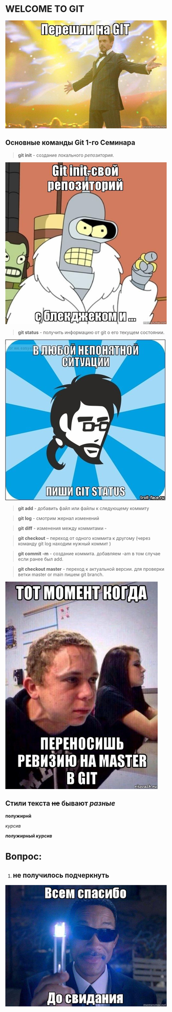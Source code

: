# WELCOME TO GIT
![](welcome.jpg)




## Основные команды Git 1-го Семинара

> **git init** - создание локального *репозитория*.

![](init.jpg)

> **git status** - получить информацию от git о его текущем состоянии.

![](status.jpg)

> **git add** - добавить файл или файлы к следующему коммиту

> **git log** - смотрим жернал изменений

> **git diff** - изменения между коммитами - 

> **git checkout** – переход от одного коммита к другому (через команду git log находим нужный коммит )

> **git commit -m** - создание коммита. добавляем -am в том случае если ранее был add.

> **git checkout master** - переход к актуальной версии. для проверки ветки master or main пишем git branch.

![](master.jpg)


## Стили текста ~~не~~ бывают *разные*

 **полужирнй**

 *курсив*

 ***полужирный курсив***

 # Вопрос: 
 1. ## не получилось подчеркнуть ##

![bye bye](bye.jpg)




